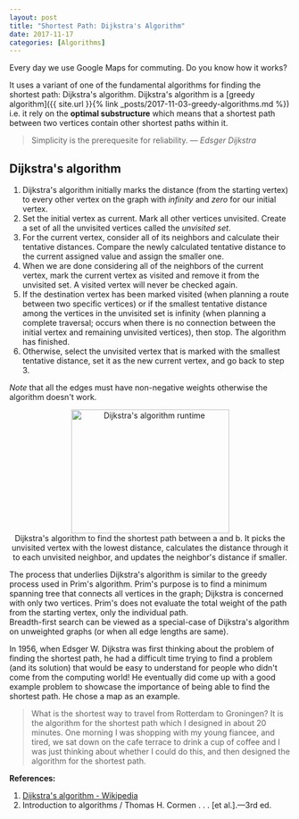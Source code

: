```yaml
---
layout: post
title: "Shortest Path: Dijkstra's Algorithm"
date: 2017-11-17
categories: [Algorithms]
---
```


Every day we use Google Maps for commuting. Do you know how it works? 

It uses a variant of one of the fundamental algorithms for finding the shortest path: Dijkstra's algorithm.
Dijkstra's algorithm is a [greedy algorithm]({{ site.url }}{% link _posts/2017-11-03-greedy-algorithms.md %}) i.e. it rely on the **optimal substructure** which means that a shortest path between two vertices contain other shortest paths within it.

> Simplicity is the prerequesite for reliability.
> &mdash; <cite>Edsger Dijkstra</cite>

## Dijkstra's algorithm
1. Dijkstra's algorithm initially marks the distance (from the starting vertex) to every other vertex on the graph with *infinity* and *zero* for our initial vertex.
2. Set the initial vertex as current. Mark all other vertices unvisited. Create a set of all the unvisited vertices called the *unvisited set*.
3. For the current vertex, consider all of its neighbors and calculate their tentative distances. Compare the newly calculated tentative distance to the current assigned value and assign the smaller one.
4. When we are done considering all of the neighbors of the current vertex, mark the current vertex as visited and remove it from the unvisited set. A visited vertex will never be checked again.
5. If the destination vertex has been marked visited (when planning a route between two specific vertices) or if the smallest tentative distance among the vertices in the unvisited set is infinity (when planning a complete traversal; occurs when there is no connection between the initial vertex and remaining unvisited vertices), then stop. The algorithm has finished.
6. Otherwise, select the unvisited vertex that is marked with the smallest tentative distance, set it as the new current vertex, and go back to step 3.

*Note* that all the edges must have non-negative weights otherwise the algorithm doesn't work.

<div style="text-align: center">
<a href="https://commons.wikimedia.org/wiki/File:Dijkstra_Animation.gif#/media/File:Dijkstra_Animation.gif"><img src="https://upload.wikimedia.org/wikipedia/commons/5/57/Dijkstra_Animation.gif" alt="Dijkstra's algorithm runtime" height="222" width="283"></a>
<figcaption>Dijkstra's algorithm to find the shortest path between a and b. It picks the unvisited vertex with the lowest distance, calculates the distance through it to each unvisited neighbor, and updates the neighbor's distance if smaller.</figcaption>
</div>

The process that underlies Dijkstra's algorithm is similar to the greedy process used in Prim's algorithm. Prim's purpose is to find a minimum spanning tree that connects all vertices in the graph; Dijkstra is concerned with only two vertices. Prim's does not evaluate the total weight of the path from the starting vertex, only the individual path.  
Breadth-first search can be viewed as a special-case of Dijkstra's algorithm on unweighted graphs (or when all edge lengths are same).

In 1956, when Edsger W. Dijkstra was first thinking about the problem of finding the shortest path, he had a difficult time trying to find a problem (and its solution) that would be easy to understand for people who didn't come from the computing world! He eventually did come up with a good example problem to showcase the importance of being able to find the shortest path. He chose a map as an example.

> What is the shortest way to travel from Rotterdam to Groningen? It is the algorithm for the shortest path which I designed in about 20 minutes. One morning I was shopping with my young fiancee, and tired, we sat down on the cafe terrace to drink a cup of coffee and I was just thinking about whether I could do this, and then designed the algorithm for the shortest path.


**References:**
1. <a href="https://en.wikipedia.org/wiki/Dijkstra's_algorithm">Dijkstra's algorithm - Wikipedia</a>  
2. Introduction to algorithms / Thomas H. Cormen . . . [et al.].—3rd ed.
